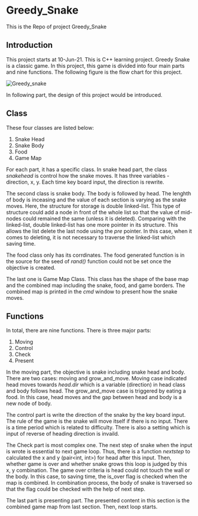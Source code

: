 # Greedy_Snake
This is the Repo of project Greedy_Snake

## Introduction
This project starts at 10-Jun-21. This is C++ learning project. Greedy Snake is a classic game. In this project, this game is divided into four main parts and nine functions. 
The following figure is the flow chart for this project. 

![Greedy_snake](https://user-images.githubusercontent.com/53904505/122853953-ed577e80-d30a-11eb-9794-6b82f0f27ac1.png)

In following part, the design of this project would be introduced. 


## Class
These four classes are listed below:
1. Snake Head
2. Snake Body
3. Food
4. Game Map

For each part, it has a specific class. In snake head part, the class _snakehead_ is control how the snake moves. It has three variables - direction, x, y. Each time key board
input, the direction is rewrite. 

The second class is snake body. The body is followed by head. The lenghth of body is inceasing and the value of each section is varying as the snake moves. Here, the structure
for storage is double linked-list. This type of structure could add a node in front of the whole list so that the value of mid-nodes could remained the same (unless it is 
deleted). Comparing with the linked-list, double linked-list has one more pointer in its structure. This allows the list delete the last node using the _pre_ pointer. In this 
case, when it comes to deleting, it is not necessary to traverse the linked-list which saving time. 

The food class only has its corrdinates. The food generated function is in the source for the seed of _rand()_ function could not be set once the objective is created. 

The last one is Game Map Class. This class has the shape of the base map and the combined map including the snake, food, and game borders. The combined map is printed in the _cmd_
window to present how the snake moves.

## Functions
In total, there are nine functions. There is three major parts:
1. Moving 
2. Control 
3. Check
4. Present

In the moving part, the objective is snake including snake head and body. There are two cases: moving and grow_and_move. Moving case indicated head moves towards _head.dir_ which is a variable (direction) in head class and body follows head. The grow_and_move case is triggered by eating a food. In this case, head moves and the gap between head and body is a new node of body. 

The control part is write the direction of the snake by the key board input. The rule of the game is the snake will move itself if there is no input. There is a time period which is related to difficulty. There is also a setting which is input of reverse of heading direction is invaild. 

The Check part is most complex one. The next step of snake when the input is wrote is essential to next game loop. Thus, there is a function _nextstep_ to calculated the x and y (pair<int, int>) for head after this input. Then, whether game is over and whether snake grows this loop is judged by this x, y combination. The game over criteria is head could not touch the wall or the body. In this case, to saving time, the is_over flag is checked when the map is combined. In combination process, the body of snake is traversed so that the flag could be checked with the help of next step.

The last part is presenting part. The presented content in this section is the combined game map from last section. Then, next loop starts.














